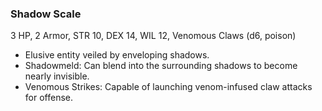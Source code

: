 ### Shadow Scale

3 HP, 2 Armor, STR 10, DEX 14, WIL 12, Venomous Claws (d6, poison)

- Elusive entity veiled by enveloping shadows.
- Shadowmeld: Can blend into the surrounding shadows to become nearly invisible.
- Venomous Strikes: Capable of launching venom-infused claw attacks for offense.

